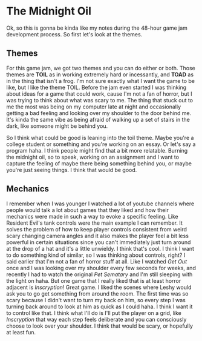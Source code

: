 # The Midnight Oil
Ok, so this is gonna be kinda like my notes during the 48-hour 
game jam development process. So first let's look at the themes.
## Themes
For this game jam, we got two themes and you can do either or both.
Those themes are <b>TOIL</b> as in working extremely hard or incessantly,
and <b>TOAD</b> as in the thing that isn't a frog. I'm not sure exactly
what I want the game to be like, but I like the theme TOIL. Before the jam
even started I was thinking about ideas for a game that could work, cause
I'm not a fan of horror, but I was trying to think about what was scary to
me. The thing that stuck out to me the most was being on my computer late at
night and occasionally getting a bad feeling and looking over my shoulder
to the door behind me. It's kinda the same vibe as being afraid of walking
up a set of stairs in the dark, like someone might be behind you.

So I think what could be good is leaning into the toil theme. Maybe you're a
college student or something and you're working on an essay. Or let's say a 
program haha. I think people might find that a bit more relatable. Burning
the midnight oil, so to speak, working on an assignment and I want to capture
the feeling of maybe there being something behind you, or maybe you're just
seeing things. I think that would be good.
## Mechanics
I remember when I was younger I watched a lot of youtube channels where
people would talk a lot about games that they liked and how their mechanics
were made in such a way to evoke a specific feeling. Like Resident Evil's 
tank controls were the main example I can remember. It solves the problem of
how to keep player controls consistent from weird scary changing camera
angles and it also makes the player feel a bit less powerful in certain
situations since you can't immediately just turn around at the drop of a hat
and it's a little unwieldy. I think that's cool. I think I want to do
something kind of similar, so I was thinking about controls, right? I said
earlier that I'm not a fan of horror stuff at all. Like I watched <i>Get 
Out</i> once and I was looking over my shoulder every few seconds for weeks,
and recently I had to watch the original <i>Pet Sematary</i> and I'm still
sleeping with the light on haha. But one game that I really liked that is
at least horror adjacent is <i>Inscryption</i>! Great game. I liked the
scenes where Leshy would ask you to go get something from around the room.
The first time was so scary because I didn't want to turn my back on him, so
every step I was turning back around to look at him as quick as I could haha.
I think I want it to control like that. I think what I'll do is I'll put the
player on a grid, like <i>Inscryption</i> that way each step feels deliberate
and you can consciously choose to look over your shoulder. I think that would
be scary, or hopefully at least fun.
